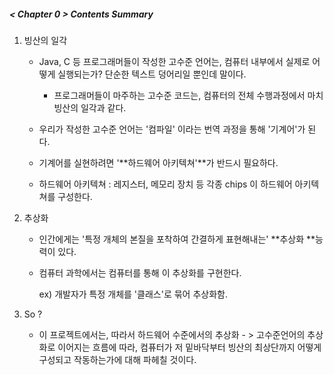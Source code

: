 ##### < Chapter 0 > Contents Summary

1. 빙산의 일각

   - Java, C 등 프로그래머들이 작성한 고수준 언어는, 컴퓨터 내부에서 실제로 어떻게 실행되는가? 단순한 텍스트 덩어리일 뿐인데 말이다.
     - 프로그래머들이 마주하는 고수준 코드는, 컴퓨터의 전체 수행과정에서 마치 빙산의 일각과 같다.

   - 우리가 작성한 고수준 언어는 '컴파일' 이라는 번역 과정을 통해 '기계어'가 된다.

   - 기계어를 실현하려면 '**하드웨어 아키텍쳐'**가 반드시 필요하다.

   - 하드웨어 아키텍쳐 : 레지스터, 메모리 장치 등 각종 chips 이 하드웨어 아키텍쳐를 구성한다.



2. 추상화

   - 인간에게는 '특정 개체의 본질을 포착하여 간결하게 표현해내는' **추상화 **능력이 있다.

   - 컴퓨터 과학에서는 컴퓨터를 통해 이 추상화를 구현한다.

     ex) 개발자가 특정 개체를 '클래스'로 묶어 추상화함.



3. So ?
   - 이 프로젝트에서는, 따라서 하드웨어 수준에서의 추상화 - > 고수준언어의 추상화로 이어지는 흐름에 따라, 컴퓨터가 저 밑바닥부터 빙산의 최상단까지 어떻게 구성되고 작동하는가에 대해 파헤칠 것이다.

